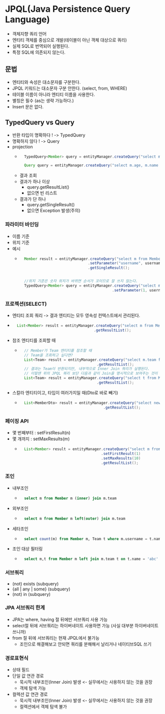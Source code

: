 # JPQL(Java Persistence Query Language)
- 객체지향 쿼리 언어
- 엔티티 객체를 중심으로 개발(테이블이 아닌 객체 대상으로 쿼리)
- 실제 SQL로 번역되어 실행된다.
- 특정 SQL에 의존되지 않는다.

## 문법
- 엔티티와 속성은 대소문자를 구분한다.
- JPQL 키워드는 대소문자 구분 안한다. (select, from, WHERE)
- 테이블 이름이 아니라 엔티티 이름을 사용한다.
- 별칭은 필수 (as는 생략 가능하다.)
- Insert 문은 없다.


## TypedQuery vs Query
- 반환 타입이 명확하다 ! -> TypedQuery
- 명확하지 않다 ! -> Query
- projection
	- ```java
		TypedQuery<Member> query = entityManager.createQuery("select m from Member as m where m.age > 20", Member.class);

		Query query = entityManager.createQuery("select m.age, m.name from Member");
		```
	- 결과 조회
	- 결과가 하나 이상
		- query.getResultList()
		- 없으면 빈 리스트
	- 결과가 단 하나
		- query.getSingleResult()
		- 없으면 Exception 발생(주의)

### 파라미터 바인딩
- 이름 기준
- 위치 기준
- 예시
	- ```java
		Member result = entityManager.createQuery("select m from Member as m where m.username = :username", Member.class)
		                             .setParameter("username", usernameParam)
		                             .getSingleResult();


		//위치 기준은 숫자 위치가 바뀌면 순서가 꼬이므로 잘 쓰지 않는다.
		TypedQuery<Member> query = entityManager.createQuery("select m from Member as m where m.username = ?1", Member.class")
		                                        .setParameter(1, usernameParam);
		```

### 프로젝션(SELECT)
- 엔티티 조회 쿼리 -> 결과 엔티티는 모두 영속성 컨텍스트에서 관리된다.
- ```Java
	List<Member> result = entityManager.createQuery("select m from Member m", Member.class)
	                                   .getResultList();
	```
- 참조 엔티티를 조회할 때
	- ```Java
		// Member가 Team 엔티티를 참조할 때
		// Team을 조회하고 싶다면?
		List<Team> result = entityManager.createQuery("select m.team from Member m", Team.class)
		                                 .getResultList();
		// 결과는 Team이 반환되지만, 내부적으로 Inner Join 쿼리가 실행된다.
		// 이럴땐 위의 JPQL 쿼리 보단 다음과 같이 Join을 명시적으로 보여주는 것이 좋다.
		List<Team> result = entityManager.createQuery("select t from Member m join m.team t", Team.class)
		                                 .getResultList();
		```
- 스칼라 엔티티이고, 타입이 여러가지일 때(Dto로 바로 빼기)
	- ```Java
		List<MemberDto> result = entityManager.createQuery("select new com.example.jpql.MemberDto(m.username, m.age) from Member m")
	                                        .getResultList();
		```

### 페이징 API
- 몇 번째부터 : setFirstResult(n)
- 몇 개까지 : setMaxResults(m)
	- ```Java
		List<Member> result = entityManager.createQuery("select m from Member order by m.age desc", Member.class)
		                                   .setFirstResult(1)
		                                   .setMaxResults(10)
		                                   .getResultList();
		```

### 조인
- 내부조인
	- ```SQL
		select m from Member m (inner) join m.team
		```
- 외부조인
	- ```SQL
		select m from Member m left(outer) join m.team
		```
- 세타조인
	- ```SQL
		select count(m) from Member m, Team t where m.username = t.name
		```
- 조인 대상 필터링
	- ```SQL
		select m,t from Member m left join m.team t on t.name = 'abc'
		```

### 서브쿼리
- (not) exists (subquery)
- {all | any | some} (subquery)
- (not) in (subquery)

### JPA 서브쿼리 한계
- JPA는 where, having 절 뒤에만 서브쿼리 사용 가능
- select절 뒤에 서브쿼리는 하이버네이트 사용하면 가능 (사실 대부분 하이버네이트 쓰니까)
- from 절 뒤에 서브쿼리는 현재 JPQL에서 불가능
	- 조인으로 해결해보고 안되면 쿼리를 분해해서 날리거나 네이티브SQL 쓰기

### 경로표현식
- 상태 필드
- 단일 값 연관 경로
	- 묵시적 내부조인(Inner Join) 발생 <- 실무에서는 사용하지 않는 것을 권장
	- 객체 탐색 가능
- 컬렉션 값 연관 경로
	- 묵시적 내부조인(Inner Join) 발생 <- 실무에서는 사용하지 않는 것을 권장
	- 컬렉션에서 객체 탐색 불가
